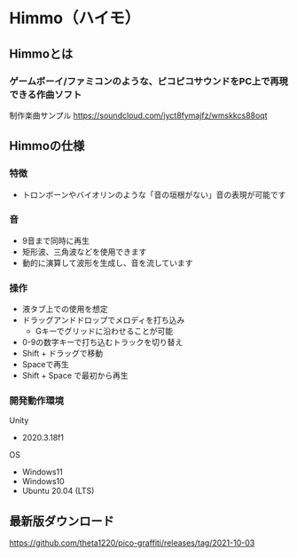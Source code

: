 # Himmo（ハイモ）

## Himmoとは
### ゲームボーイ/ファミコンのような、ピコピコサウンドをPC上で再現できる作曲ソフト
制作楽曲サンプル
https://soundcloud.com/jyct8fymajfz/wmskkcs88oqt <br>

## Himmoの仕様
### 特徴
* トロンボーンやバイオリンのような「音の垣根がない」音の表現が可能です

### 音
- 9音まで同時に再生
- 矩形波、三角波などを使用できます
- 動的に演算して波形を生成し、音を流しています

### 操作
- 液タブ上での使用を想定
- ドラッグアンドドロップでメロディを打ち込み
    - Gキーでグリッドに沿わせることが可能
- 0-9の数字キーで打ち込むトラックを切り替え
- Shift + ドラッグで移動
- Spaceで再生
- Shift + Space で最初から再生

### 開発動作環境
Unity
- 2020.3.18f1

OS
- Windows11
- Windows10
- Ubuntu 20.04 (LTS)

## 最新版ダウンロード
https://github.com/theta1220/pico-graffiti/releases/tag/2021-10-03
